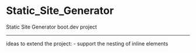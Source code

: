# Static_Site_Generator
Static Site Generator
boot.dev project



*****
ideas to extend the project:
    - support the nesting of inline elements